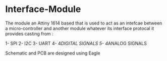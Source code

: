 # Interface-Module

The module an Attiny 1614 based that is used to act as an intefcae between a micro-controller and another module whatever its interface protocal it provides casting from :

  1- SPI
  2- I2C
  3- UART
  4- 4*DIGITAL SIGNALS
  5- 4*ANALOG SIGNALS


  Schematic and PCB are designed using Eagle
 
